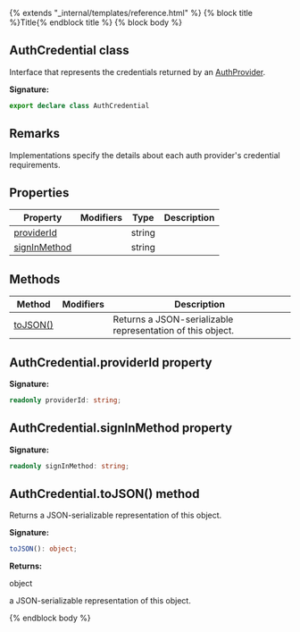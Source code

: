 {% extends "_internal/templates/reference.html" %}
{% block title %}Title{% endblock title %}
{% block body %}

## AuthCredential class

Interface that represents the credentials returned by an [AuthProvider](./auth-types.authprovider.md#authprovider_interface)<!-- -->.

<b>Signature:</b>

```typescript
export declare class AuthCredential 
```

## Remarks

Implementations specify the details about each auth provider's credential requirements.

## Properties

|  Property | Modifiers | Type | Description |
|  --- | --- | --- | --- |
|  [providerId](./auth.authcredential.md#authcredentialproviderid_property) |  | string |  |
|  [signInMethod](./auth.authcredential.md#authcredentialsigninmethod_property) |  | string |  |

## Methods

|  Method | Modifiers | Description |
|  --- | --- | --- |
|  [toJSON()](./auth.authcredential.md#authcredentialtojson_method) |  | Returns a JSON-serializable representation of this object. |

## AuthCredential.providerId property

<b>Signature:</b>

```typescript
readonly providerId: string;
```

## AuthCredential.signInMethod property

<b>Signature:</b>

```typescript
readonly signInMethod: string;
```

## AuthCredential.toJSON() method

Returns a JSON-serializable representation of this object.

<b>Signature:</b>

```typescript
toJSON(): object;
```
<b>Returns:</b>

object

a JSON-serializable representation of this object.

{% endblock body %}
